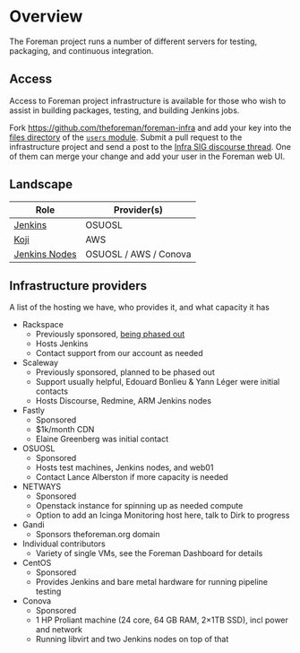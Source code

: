# Overview

The Foreman project runs a number of different servers for testing, packaging, and continuous integration.

## Access

Access to Foreman project infrastructure is available for those who wish to assist in building packages, testing, and building Jenkins jobs.

Fork https://github.com/theforeman/foreman-infra and add your key into the [files directory](https://github.com/theforeman/foreman-infra/tree/master/puppet/modules/users/files) of the [`users` module](https://github.com/theforeman/foreman-infra/blob/master/puppet/modules/users/). Submit a pull request to the infrastructure project and send a post to the [Infra SIG discourse thread](https://community.theforeman.org/c/development/infra/24). One of them can merge your change and add your user in the Foreman web UI.

## Landscape

| Role | Provider(s) |
|---|---|
| [Jenkins](./docs/jenkins.md) | OSUOSL |
| [Koji](./docs/koji.md) | AWS |
| [Jenkins Nodes](./docs/jenkins.md)  | OSUOSL / AWS / Conova |

## Infrastructure providers

A list of the hosting we have, who provides it, and what capacity it has

* Rackspace
  * Previously sponsored, [being phased out](https://community.theforeman.org/t/rfc-moving-off-of-rackspace-infrastructure/17932)
  * Hosts Jenkins
  * Contact support from our account as needed
* Scaleway
  * Previously sponsored, planned to be phased out
  * Support usually helpful, Edouard Bonlieu & Yann Léger were initial contacts
  * Hosts Discourse, Redmine, ARM Jenkins nodes
* Fastly
  * Sponsored
  * $1k/month CDN
  * Elaine Greenberg was initial contact
* OSUOSL
  * Sponsored
  * Hosts test machines, Jenkins nodes, and web01
  * Contact Lance Alberston if more capacity is needed
* NETWAYS
  * Sponsored
  * Openstack instance for spinning up as needed compute
  * Option to add an Icinga Monitoring host here, talk to Dirk to progress
* Gandi
  * Sponsors theforeman.org domain
* Individual contributors
  * Variety of single VMs, see the Foreman Dashboard for details
* CentOS
  * Sponsored
  * Provides Jenkins and bare metal hardware for running pipeline testing
* Conova
  * Sponsored
  * 1 HP Proliant machine (24 core, 64 GB RAM, 2×1TB SSD), incl power and network
  * Running libvirt and two Jenkins nodes on top of that
